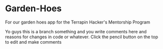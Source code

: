 # Garden-Hoes
For our garden hoes app for the Terrapin Hacker's Mentorship Program

Yo guys this is a branch something and you write comments here and reasons for changes in code or whatever. Click the pencil button on the top to edit and make comments
